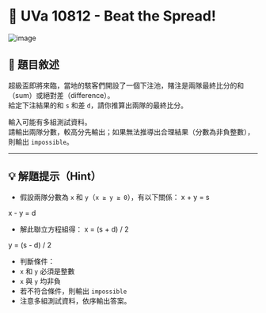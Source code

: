# 🏈 UVa 10812 - Beat the Spread!
![image](https://github.com/user-attachments/assets/b0a3ee3b-8a08-42dd-b681-70759148b070)

## 📘 題目敘述

超級盃即將來臨，當地的駭客們開設了一個下注池，賭注是兩隊最終比分的和（sum）或絕對差（difference）。  
給定下注結果的和 `s` 和差 `d`，請你推算出兩隊的最終比分。

輸入可能有多組測試資料。  
請輸出兩隊分數，較高分先輸出；如果無法推導出合理結果（分數為非負整數），則輸出 `impossible`。

---

## 💡 解題提示（Hint）

- 假設兩隊分數為 `x` 和 `y`（`x ≥ y ≥ 0`），有以下關係：
x + y = s

x - y = d
- 解此聯立方程組得：
x = (s + d) / 2

y = (s - d) / 2
- 判斷條件：
- `x` 和 `y` 必須是整數
- `x` 與 `y` 均非負
- 若不符合條件，則輸出 `impossible`
- 注意多組測試資料，依序輸出答案。

